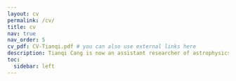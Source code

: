```yaml
---
layout: cv
permalink: /cv/
title: cv
nav: true
nav_order: 5
cv_pdf: CV-Tianqi.pdf # you can also use external links here
description: Tianqi Cang is now an assistant researcher of astrophysics at the Beijing Planetarium. He got his undergraduate degree in astronomy from Beijing Normal University (BNU) and received his PhD from Université de Toulouse/Institut de Recherche en Astrophysique et Planétologie in 2021. After that, He was a post-doc at BNU as an LAMOST fellow. He is interested in the magnetic field-driven stellar activity and its impact on the habitability of exoplanets.
toc:
  sidebar: left
---
```

